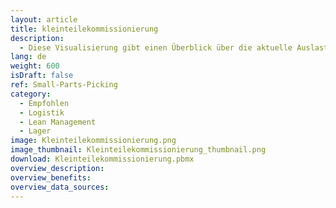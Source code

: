 ```yaml
---
layout: article
title: kleinteilekommissionierung
description: 
  - Diese Visualisierung gibt einen Überblick über die aktuelle Auslastung eines Lagers. Es werden Variablen als Beispieldaten verwendet und ein Skript wird ausgeführt, um eine Aktion anzuzeigen. Ersetzen Sie die Variablen durch Ihre eigenen Datenquellen und entfernen Sie das Skript, damit es für Ihren persönlichen Anwendungsfall ausgeführt wird.
lang: de
weight: 600
isDraft: false
ref: Small-Parts-Picking
category:
  - Empfohlen
  - Logistik
  - Lean Management
  - Lager
image: Kleinteilekommissionierung.png
image_thumbnail: Kleinteilekommissionierung_thumbnail.png
download: Kleinteilekommissionierung.pbmx
overview_description:
overview_benefits:
overview_data_sources:
---
```

